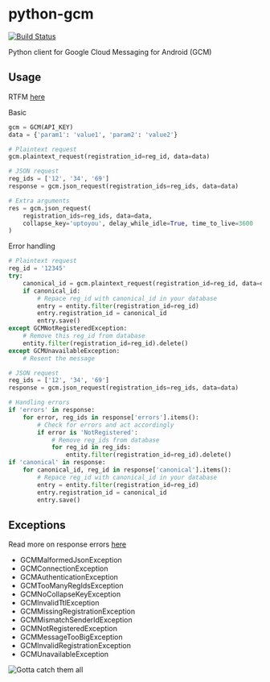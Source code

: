 python-gcm
======================
[![Build Status](https://secure.travis-ci.org/geeknam/python-gcm.png?branch=master)](http://travis-ci.org/geeknam/python-gcm)

Python client for Google Cloud Messaging for Android (GCM)

Usage
------------
RTFM [here](http://developer.android.com/guide/google/gcm/gcm.html)
        
Basic
```python
gcm = GCM(API_KEY)
data = {'param1': 'value1', 'param2': 'value2'}

# Plaintext request
gcm.plaintext_request(registration_id=reg_id, data=data)

# JSON request
reg_ids = ['12', '34', '69']
response = gcm.json_request(registration_ids=reg_ids, data=data)

# Extra arguments
res = gcm.json_request(
    registration_ids=reg_ids, data=data,
    collapse_key='uptoyou', delay_while_idle=True, time_to_live=3600
)
```

Error handling
```python
# Plaintext request
reg_id = '12345'
try:
    canonical_id = gcm.plaintext_request(registration_id=reg_id, data=data)
    if canonical_id:
        # Repace reg_id with canonical_id in your database
        entry = entity.filter(registration_id=reg_id)
        entry.registration_id = canonical_id
        entry.save()
except GCMNotRegisteredException:
    # Remove this reg_id from database
    entity.filter(registration_id=reg_id).delete()
except GCMUnavailableException:
    # Resent the message

# JSON request
reg_ids = ['12', '34', '69']
response = gcm.json_request(registration_ids=reg_ids, data=data)

# Handling errors
if 'errors' in response:
    for error, reg_ids in response['errors'].items():
        # Check for errors and act accordingly
        if error is 'NotRegistered':
            # Remove reg_ids from database
            for reg_id in reg_ids:
                entity.filter(registration_id=reg_id).delete()
if 'canonical' in response:
    for canonical_id, reg_id in response['canonical'].items():
        # Repace reg_id with canonical_id in your database
        entry = entity.filter(registration_id=reg_id)
        entry.registration_id = canonical_id
        entry.save()
```

Exceptions
------------
Read more on response errors [here](http://developer.android.com/guide/google/gcm/gcm.html#success)


* GCMMalformedJsonException
* GCMConnectionException
* GCMAuthenticationException
* GCMTooManyRegIdsException
* GCMNoCollapseKeyException
* GCMInvalidTtlException
* GCMMissingRegistrationException
* GCMMismatchSenderIdException
* GCMNotRegisteredException
* GCMMessageTooBigException
* GCMInvalidRegistrationException
* GCMUnavailableException

![Gotta catch them all](http://t.qkme.me/35gjhs.jpg)